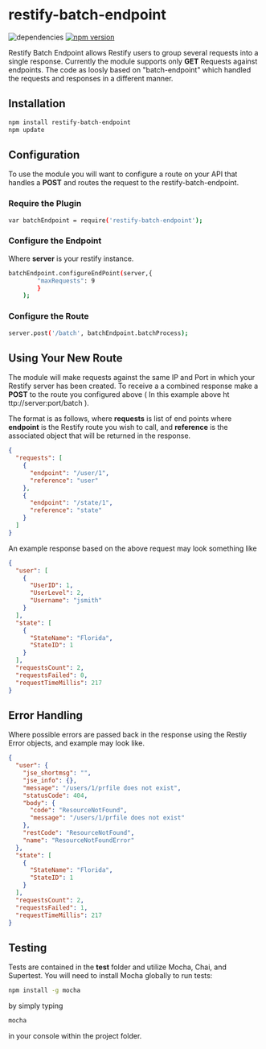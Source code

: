 # restify-batch-endpoint
![dependencies](https://david-dm.org/hansenwebco/restify-batch-endpoint.svg)
[![npm version](https://badge.fury.io/js/restify-batch-endpoint.svg)](https://badge.fury.io/js/restify-batch-endpoint)

Restify Batch Endpoint allows Restify users to group several requests into a single response.  Currently the module supports only **GET** Requests against endpoints.  The code as loosly based on "batch-endpoint" which handled the requests and responses in a different manner.

## Installation
```sh
npm install restify-batch-endpoint
npm update
```

## Configuration

To use the module you will want to configure a route on your API that handles a **POST** and routes the request to the restify-batch-endpoint.

### Require the Plugin
```sh
var batchEndpoint = require('restify-batch-endpoint');
```

### Configure the Endpoint
Where **server** is your restify instance.
```sh
batchEndpoint.configureEndPoint(server,{
        "maxRequests": 9
        }
    );
```
### Configure the Route
```sh
server.post('/batch', batchEndpoint.batchProcess);
```

## Using Your New Route
The module will make requests against the same IP and Port in which your Restify server has been created.  To receive a a combined response make a **POST** to the route you configured above ( In this example above ht&#8203;ttp://server:port/batch ).

The format is as follows, where **requests** is list of end points where **endpoint** is the Restify route you wish to call, and **reference** is the associated object that will be returned in the response.

```json
{
  "requests": [
    {
      "endpoint": "/user/1",
      "reference": "user"
    },
    {
      "endpoint": "/state/1",
      "reference": "state"
    }
  ]
}
```

An example response based on the above request may look something like
```json
{
  "user": [
    {
      "UserID": 1,
      "UserLevel": 2,
      "Username": "jsmith"
    }
  ],
  "state": [
    {
      "StateName": "Florida",
      "StateID": 1
    }
  ],
  "requestsCount": 2,
  "requestsFailed": 0,
  "requestTimeMillis": 217
}
```
## Error Handling
Where possible errors are passed back in the response using the Restiy Error objects, and example may look like.
```json
{
  "user": {
    "jse_shortmsg": "",
    "jse_info": {},
    "message": "/users/1/prfile does not exist",
    "statusCode": 404,
    "body": {
      "code": "ResourceNotFound",
      "message": "/users/1/prfile does not exist"
    },
    "restCode": "ResourceNotFound",
    "name": "ResourceNotFoundError"
  },
  "state": [
    {
      "StateName": "Florida",
      "StateID": 1
    }
  ],
  "requestsCount": 2,
  "requestsFailed": 1,
  "requestTimeMillis": 217
}
```

## Testing
Tests are contained in the **test** folder and utilize Mocha, Chai, and Supertest.  You will need to install Mocha globally to run tests:
```sh
npm install -g mocha
```
by simply typing
```sh
mocha
```
in your console within the project folder.
